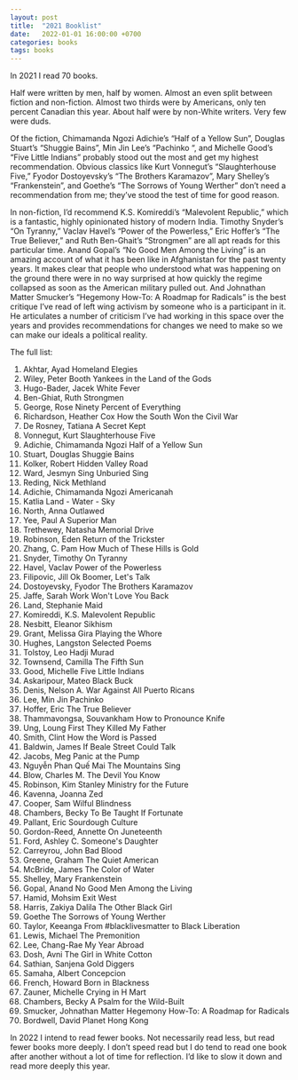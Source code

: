 ```yaml
---
layout: post
title:  "2021 Booklist"
date:   2022-01-01 16:00:00 +0700
categories: books
tags: books
---
```


In 2021 I read 70 books.

Half were written by men, half by women. Almost an even split between fiction and non-fiction. Almost two thirds were by Americans, only ten percent Canadian this year. About half were by non-White writers.
Very few were duds.

Of the fiction, Chimamanda Ngozi Adichie’s “Half of a Yellow Sun”, Douglas Stuart’s “Shuggie Bains”, Min Jin Lee’s “Pachinko “, and Michelle Good’s “Five Little Indians” probably stood out the most and get my highest recommendation. Obvious classics like Kurt Vonnegut’s “Slaughterhouse Five,” Fyodor Dostoyevsky’s “The Brothers Karamazov”, Mary Shelley’s “Frankenstein”, and Goethe’s “The Sorrows of Young Werther” don’t need a recommendation from me; they’ve stood the test of time for good reason.

In non-fiction, I’d recommend K.S. Komireddi’s “Malevolent Republic,” which is a fantastic, highly opinionated history of modern India. Timothy Snyder’s “On Tyranny,” Vaclav Havel’s “Power of the Powerless,” Eric Hoffer’s “The True Believer,” and Ruth Ben-Ghait’s “Strongmen” are all apt reads for this particular time. Anand Gopal’s “No Good Men Among the Living” is an amazing account of what it has been like in Afghanistan for the past twenty years. It makes clear that people who understood what was happening on the ground there were in no way surprised at how quickly the regime collapsed as soon as the American military pulled out. And Johnathan Matter Smucker’s “Hegemony How-To: A Roadmap for Radicals” is the best critique I’ve read of left wing activism by someone who is a participant in it. He articulates a number of criticism I’ve had working in this space over the years and provides recommendations for changes we need to make so we can make our ideals a political reality.

The full list:
1. Akhtar, Ayad Homeland Elegies
1. Wiley, Peter Booth Yankees in the Land of the Gods
1. Hugo-Bader, Jacek White Fever
1. Ben-Ghiat, Ruth Strongmen
1. George, Rose Ninety Percent of Everything
1. Richardson, Heather Cox How the South Won the Civil War
1. De Rosney, Tatiana A Secret Kept
1. Vonnegut, Kurt Slaughterhouse Five
1. Adichie, Chimamanda Ngozi Half of a Yellow Sun
1. Stuart, Douglas Shuggie Bains
1. Kolker, Robert Hidden Valley Road
1. Ward, Jesmyn Sing Unburied Sing
1. Reding, Nick Methland
1. Adichie, Chimamanda Ngozi Americanah
1. Katlia Land - Water - Sky
1. North, Anna Outlawed
1. Yee, Paul A Superior Man
1. Trethewey, Natasha Memorial Drive
1. Robinson, Eden Return of the Trickster
1. Zhang, C. Pam How Much of These Hills is Gold
1. Snyder, Timothy On Tyranny
1. Havel, Vaclav Power of the Powerless
1. Filipovic, Jill Ok Boomer, Let's Talk
1. Dostoyevsky, Fyodor The Brothers Karamazov
1. Jaffe, Sarah Work Won't Love You Back
1. Land, Stephanie Maid
1. Komireddi, K.S. Malevolent Republic
1. Nesbitt, Eleanor Sikhism
1. Grant, Melissa Gira Playing the Whore
1. Hughes, Langston Selected Poems
1. Tolstoy, Leo Hadji Murad
1. Townsend, Camilla The Fifth Sun
1. Good, Michelle Five Little Indians
1. Askaripour, Mateo Black Buck
1. Denis, Nelson A. War Against All Puerto Ricans
1. Lee, Min Jin Pachinko
1. Hoffer, Eric The True Believer
1. Thammavongsa, Souvankham How to Pronounce Knife
1. Ung, Loung First They Killed My Father
1. Smith, Clint How the Word is Passed
1. Baldwin, James If Beale Street Could Talk
1. Jacobs, Meg Panic at the Pump
1. Nguyễn Phan Quế Mai The Mountains Sing
1. Blow, Charles M. The Devil You Know
1. Robinson, Kim Stanley Ministry for the Future
1. Kavenna, Joanna Zed
1. Cooper, Sam Wilful Blindness
1. Chambers, Becky To Be Taught If Fortunate
1. Pallant, Eric Sourdough Culture
1. Gordon-Reed, Annette On Juneteenth
1. Ford, Ashley C. Someone's Daughter
1. Carreyrou, John Bad Blood
1. Greene, Graham The Quiet American
1. McBride, James The Color of Water
1. Shelley, Mary Frankenstein
1. Gopal, Anand No Good Men Among the Living
1. Hamid, Mohsim Exit West
1. Harris, Zakiya Dalila The Other Black Girl
1. Goethe The Sorrows of Young Werther
1. Taylor, Keeanga From #blacklivesmatter to Black Liberation
1. Lewis, Michael The Premonition
1. Lee, Chang-Rae My Year Abroad
1. Dosh, Avni The Girl in White Cotton
1. Sathian, Sanjena Gold Diggers
1. Samaha, Albert Concepcion
1. French, Howard Born in Blackness
1. Zauner, Michelle Crying in H Mart
1. Chambers, Becky A Psalm for the Wild-Built
1. Smucker, Johnathan Matter Hegemony How-To: A Roadmap for Radicals
1. Bordwell, David Planet Hong Kong

In 2022 I intend to read fewer books. Not necessarily read less, but read fewer books more deeply. I don’t speed read but I do tend to read one book after another without a lot of time for reflection. I’d like to slow it down and read more deeply this year.
